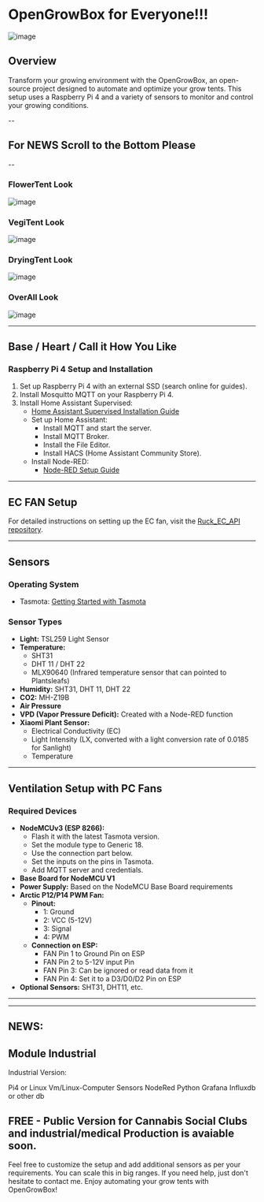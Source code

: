 # OpenGrowBox for Everyone!!!
![image](https://github.com/OpenGrowBox/OpenGrowBox/assets/170749418/f0598a24-5961-43bf-93d0-b7042d4ef2b0)

## Overview
Transform your growing environment with the OpenGrowBox, an open-source project designed to automate and optimize your grow tents. This setup uses a Raspberry Pi 4 and a variety of sensors to monitor and control your growing conditions.

--
## For NEWS Scroll to the Bottom Please
-- 

### FlowerTent Look
![image](https://github.com/OpenGrowBox/OpenGrowBox/assets/170749418/393d5455-c261-4486-840c-ca828be5f1bb)

### VegiTent Look
![image](https://github.com/OpenGrowBox/OpenGrowBox/assets/170749418/62b956f6-da6d-4ebf-a5f7-c2c93d48ac8c)

### DryingTent Look
![image](https://github.com/OpenGrowBox/OpenGrowBox/assets/170749418/b67ef7eb-e3ed-47b8-bb17-eea7d23c8cf4)

### OverAll Look 
![image](https://github.com/OpenGrowBox/OpenGrowBox/assets/170749418/566cee62-e29a-4804-8368-2697865b830b)

---

## Base / Heart / Call it How You Like

### Raspberry Pi 4 Setup and Installation
1. Set up Raspberry Pi 4 with an external SSD (search online for guides).
2. Install Mosquitto MQTT on your Raspberry Pi 4.
3. Install Home Assistant Supervised:
    - [Home Assistant Supervised Installation Guide](https://github.com/home-assistant/supervised-installer)
    - Set up Home Assistant:
        - Install MQTT and start the server.
        - Install MQTT Broker.
        - Install the File Editor.
        - Install HACS (Home Assistant Community Store).
    - Install Node-RED:
        - [Node-RED Setup Guide](https://pimylifeup.com/install-node-red-home-assistant/)

---

## EC FAN Setup
For detailed instructions on setting up the EC fan, visit the [Ruck_EC_API repository](https://github.com/OpenGrowBox/Ruck_EC_API).

---

## Sensors
### Operating System
- Tasmota: [Getting Started with Tasmota](https://tasmota.github.io/docs/Getting-Started/)

### Sensor Types
- **Light:** TSL259 Light Sensor
- **Temperature:** 
    - SHT31
    - DHT 11 / DHT 22
    - MLX90640 (Infrared temperature sensor that can pointed to Plantsleafs)
- **Humidity:** SHT31, DHT 11, DHT 22
- **CO2:** MH-Z19B
- **Air Pressure**
- **VPD (Vapor Pressure Deficit):** Created with a Node-RED function
- **Xiaomi Plant Sensor:**
    - Electrical Conductivity (EC)
    - Light Intensity (LX, converted with a light conversion rate of 0.0185 for Sanlight)
    - Temperature

---

## Ventilation Setup with PC Fans
### Required Devices
- **NodeMCUv3 (ESP 8266):**
    - Flash it with the latest Tasmota version.
    - Set the module type to Generic 18.
    - Use the connection part below.
    - Set the inputs on the pins in Tasmota.
    - Add MQTT server and credentials.
- **Base Board for NodeMCU V1**
- **Power Supply:** Based on the NodeMCU Base Board requirements
- **Arctic P12/P14 PWM Fan:**
    - **Pinout:**
        - 1: Ground
        - 2: VCC (5-12V)
        - 3: Signal
        - 4: PWM
    - **Connection on ESP:**
        - FAN Pin 1 to Ground Pin on ESP
        - FAN Pin 2 to 5-12V input Pin
        - FAN Pin 3: Can be ignored or read data from it
        - FAN Pin 4: Set it to a D3/D0/D2 Pin on ESP
- **Optional Sensors:** SHT31, DHT11, etc.
---


---
NEWS:
---
## Module Industrial 
Industrial Version:

Pi4 or Linux Vm/Linux-Computer
Sensors
NodeRed
Python
Grafana
Influxdb or other db

FREE - Public Version for Cannabis Social Clubs and industrial/medical Production is avaiable soon.
---


Feel free to customize the setup and add additional sensors as per your requirements. You can scale this in big ranges. If you need help, just don't hesitate to contact me. Enjoy automating your grow tents with OpenGrowBox!
